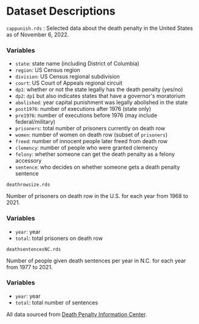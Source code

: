 # Dataset Descriptions

`cappunish.rds` : Selected data about the death penalty in the United States as of November 6, 2022. 

### Variables

* `state`: state name (including District of Columbia)
* `region`: US Census region
* `division`: US Census regional subdivision
* `court`: US Court of Appeals regional circuit 
* `dp1`: whether or not the state legally has the death penalty (yes/no)
* `dp2`: `dp1` but also indicates states that have a governor's moratorium
* `abolished`: year capital punishment was legally abolished in the state
* `post1976`: number of executions after 1976 (state only)
* `pre1976`: number of executions before 1976 (may include federal/military)
* `prisoners`: total number of prisoners currently on death row
* `women`: number of women on death row (subset of `prisoners`)
* `freed`: number of innocent people later freed from death row
* `clemency`: number of people who were granted clemency
* `felony`: whether someone can get the death penalty as a felony accessory
* `sentence`: who decides on whether someone gets a death penalty sentence

`deathrowsize.rds`

Number of prisoners on death row in the U.S. for each year from 1968 to 2021.

### Variables

* `year`: year
* `total`: total prisoners on death row

`deathsentencesNC.rds`

Number of people given death sentences per year in N.C. for each year from 1977 to 2021.

### Variables

* `year`: year
* `total`: total number of sentences

All data sourced from [Death Penalty Information Center](https://deathpenaltyinfo.org/).
